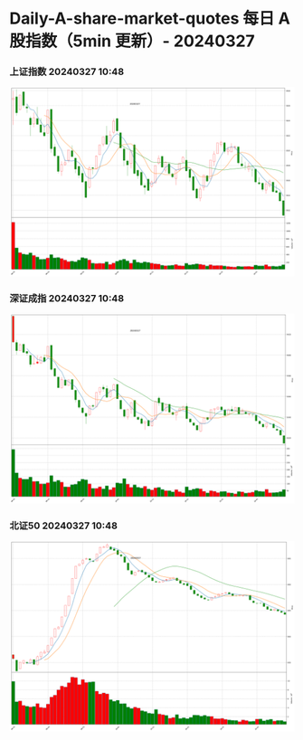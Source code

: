 
# Daily-A-share-market-quotes 每日 A 股指数（5min 更新）- 20240327

### 上证指数 20240327 10:48
![](./fig/2024/3/20240327-sh000001.png)

### 深证成指 20240327 10:48
![](./fig/2024/3/20240327-sz399001.png)

### 北证50 20240327 10:48
![](./fig/2024/3/20240327-bj899050.png)
